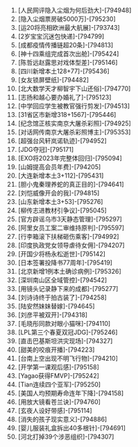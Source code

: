 
1. [人民网评隐入尘烟为何后劲大]-[794948]
1. [隐入尘烟票房破5000万]-[795230]
1. [运20将亮相欧洲最大航展]-[793743]
1. [2岁宝宝沉迷包快递]-[794799]
1. [成都疫情传播链超20条]-[794813]
1. [神十四乘组完成首次出舱]-[795424]
1. [陈哲远赵露思对戏体型差]-[795146]
1. [四川新增本土128+77]-[795436]
1. [女友锁屏壁纸]-[794482]
1. [北大数学天才柳智宇下山还俗]-[794770]
1. [志扬和越心要办婚礼了]-[795123]
1. [中学回应学生被教官强行剪发]-[794513]
1. [31省区市新增318+1567]-[795446]
1. [纪念馆正核实南京大屠杀彩照]-[794925]
1. [对话网传南京大屠杀彩照博主]-[795353]
1. [超强台风轩岚诺轨迹]-[794952]
1. [JDG夺冠]-[795171]
1. [EXO将2023年完整体回归]-[795094]
1. [山姆提高会员年费]-[794205]
1. [大连新增本土3+112]-[795431]
1. [胆小鬼秦理养蛇的真正目的]-[794641]
1. [刘恺威像开会的我]-[794815]
1. [山东新增本土3+53]-[795276]
1. [柳传志进教材引争议]-[795045]
1. [官方辟谣乌市3天静态管理]-[795297]
1. [阿里女员工案二审维持原判]-[795597]
1. [行李箱滚下扶梯砸伤乘客]-[794992]
1. [印度执政党女领导虐待女佣]-[794207]
1. [开国少将杨永松逝世]-[795142]
1. [日本签署投降书77周年]-[795419]
1. [北京新增1例本土确诊病例]-[795326]
1. [深圳南山区全域管控]-[794542]
1. [用镜头记录静下来的成都]-[795277]
1. [刘诗诗终于拍古装了]-[794258]
1. [陆安然妹妹替嫁]-[794645]
1. [刘彦平被双开]-[794318]
1. [毛晓彤同款对眼小猫咪]-[794110]
1. [LPL第三个春夏双冠JDG]-[795246]
1. [直击巴基斯坦洪灾现场]-[794327]
1. [甜美的咬痕开播]-[794223]
1. [台南上空出现不明飞行物]-[794210]
1. [开学第一课观后感]-[795158]
1. [Yagao获得FMVP]-[795242]
1. [Tian连续四个亚军]-[795250]
1. [美国人均预期寿命连年下降]-[794158]
1. [用放大镜看苍兰诀]-[794760]
1. [玄夜人设好带感]-[795114]
1. [消失的孩子现实意义]-[794886]
1. [婴儿服装礼盒拆出40多根针]-[794691]
1. [河北打掉39个涉恶组织]-[794307]